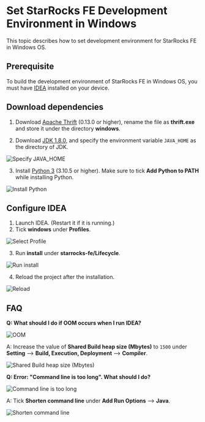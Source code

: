 # Set StarRocks FE Development Environment in Windows

This topic describes how to set development environment for StarRocks FE in Windows OS.

## Prerequisite

To build the development environment of StarRocks FE in Windows OS, you must have [IDEA](https://www.jetbrains.com/idea/download) installed on your device.

## Download dependencies

1. Download [Apache Thrift](https://www.apache.org/dyn/closer.cgi?path=/thrift/0.13.0/thrift-0.13.0.exe) (0.13.0 or higher), rename the file as **thrift.exe** and store it under the directory **windows**.

2. Download [JDK 1.8.0](https://www.oracle.com/java/technologies/downloads/), and specify the environment variable `JAVA_HOME` as the directory of JDK.

![Specify JAVA_HOME](java_home.png)

3. Install [Python 3](https://www.python.org/downloads/) (3.10.5 or higher). Make sure to tick **Add Python to PATH** while installing Python.

![Install Python](../guide/picture/install_python.png)

## Configure IDEA

1. Launch IDEA. (Restart it if it is running.)
2. Tick **windows** under **Profiles**.

![Select Profile](../guide/picture/profile.png)

3. Run **install** under **starrocks-fe/Lifecycle**.

![Run install](../guide/picture/install.png)

4. Reload the project after the installation.

![Reload](../guide/picture/reload.png)

## FAQ

**Q: What should I do if OOM occurs when I run IDEA?**

![OOM](../guide/picture/oom.png)

A: Increase the value of **Shared Build heap size (Mbytes)** to `1500` under **Setting** --> **Build, Execution, Deployment** --> **Compiler**.

![Shared Build heap size (Mbytes)](../guide/picture/setting.png)

**Q: Error: "Command line is too long". What should I do?**

![Command line is too long](../guide/picture/command_line.png)

A: Tick **Shorten command line** under **Add Run Options** --> **Java**.

![Shorten command line](../guide/picture/shorten.png)
